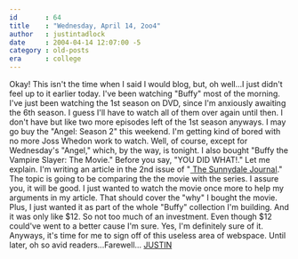 ```yaml
---
id       : 64
title    : "Wednesday, April 14, 2oo4"
author   : justintadlock
date     : 2004-04-14 12:07:00 -5
category : old-posts
era      : college
---
```


Okay!  This isn't the time when I said I would blog, but, oh well...I just didn't feel up to it earlier today.  I've been watching "Buffy" most of the morning.  I've just been watching the 1st season on DVD, since I'm anxiously awaiting the 6th season.  I guess I'll have to watch all of them over again until then.  I don't have but like two more episodes left of the 1st season anyways.  I may go buy the "Angel: Season 2" this weekend.  I'm getting kind of bored with no more Joss Whedon work to watch.  Well, of course, except for Wednesday's "Angel," which, by the way, is tonight.  I also bought "Buffy the Vampire Slayer: The Movie."  Before you say, "YOU DID WHAT!."  Let me explain.  I'm writing an article in the 2nd issue of "<a href="http://thesunnydalejournal.dark-autumn.com" title="The Sunnydale Journal" rel="external"> The Sunnydale Journal</a>."  The topic is going to be comparing the the movie with the series.  I assure you, it will be good.  I just wanted to watch the movie once more to help my arguments in my article.  That should cover the "why" I bought the movie.  Plus, I just wanted it as part of the whole "Buffy" collection I'm building.  And it was only like $12.  So not too much of an investment.  Even though $12 could've went to a better cause I'm sure.  Yes, I'm definitely sure of it.  Anyways, it's time for me to sign off of this useless area of webspace.  Until later, oh so avid readers...Farewell...  <a href="mailto:webmaster@dark-autumn.com"> JUSTIN</a>
